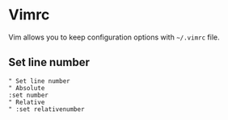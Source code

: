 # Vimrc

Vim allows you to keep configuration options with `~/.vimrc` file. 

## Set line number

```
" Set line number
" Absolute
:set number
" Relative
" :set relativenumber
```

